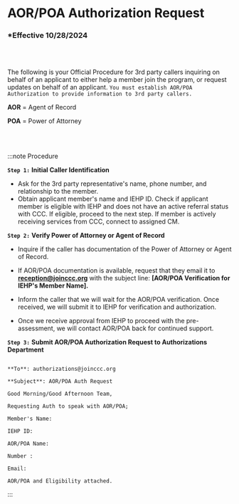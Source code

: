 # AOR/POA Authorization Request

### \*Effective 10/28/2024

<br></br>

The following is your Official Procedure for 3rd party callers inquiring on behalf of an applicant to either help a
member join the program, or request updates on behalf of an applicant. `You must establish AOR/POA Authorization
to provide information to 3rd party callers.`

**AOR** = Agent of Record

**POA** = Power of Attorney

<br></br>

:::note Procedure

**`Step 1:`** **Initial Caller Identification**

- Ask for the 3rd party representative's name, phone number, and relationship to the member.
- Obtain applicant member's name and IEHP ID. Check if applicant member is eligible with IEHP and does not
  have an active referral status with CCC. If eligible, proceed to the next step. If member is actively receiving
  services from CCC, connect to assigned CM.

**`Step 2:`** **Verify Power of Attorney or Agent of Record**

- Inquire if the caller has documentation of the Power of Attorney or Agent of Record.

- If AOR/POA documentation is available, request that they email it to **reception@joinccc.org** with the subject
  line: **[AOR/POA Verification for IEHP's Member Name].**

- Inform the caller that we will wait for the AOR/POA verification. Once received, we will submit it to IEHP for
  verification and authorization.

- Once we receive approval from IEHP to proceed with the pre-assessment, we will contact AOR/POA back for
  continued support.

**`Step 3:`** **Submit AOR/POA Authorization Request to Authorizations Department**

```

**To**: authorizations@joinccc.org

**Subject**: AOR/POA Auth Request

Good Morning/Good Afternoon Team,

Requesting Auth to speak with AOR/POA;

Member's Name:

IEHP ID:

AOR/POA Name:

Number :

Email:

AOR/POA and Eligibility attached.

```

:::

<br></br>
